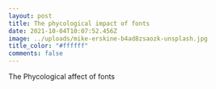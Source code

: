 ```yaml
---
layout: post
title: The phycological impact of fonts
date: 2021-10-04T10:07:52.456Z
image: ../uploads/mike-erskine-b4ad8zsaozk-unsplash.jpg
title_color: "#ffffff"
comments: false
---
```

The Phycological affect of fonts